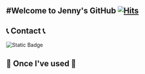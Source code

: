 #Welcome to Jenny's GitHub
[![Hits](https://hits.seeyoufarm.com/api/count/incr/badge.svg?url=https%3A%2F%2Fgithub.com%2FDevJennyKim&count_bg=%23C9C0F8&title_bg=%231658D4&icon=github.svg&icon_color=%23E7E7E7&title=GITGUB&edge_flat=false)](https://hits.seeyoufarm.com)
---
## 📞 Contact 📞
<div style="display:flex; flex-direction:row;">
  <img alt="Static Badge" src="https://img.shields.io/badge/LinkedIn?style=flat&logoColor=white&color=%230A66C2&link=https%3A%2F%2Fwww.linkedin.com%2Fin%2Fdevjennykim%2F">

</div>



## 🔨 Once I've used 🔨

